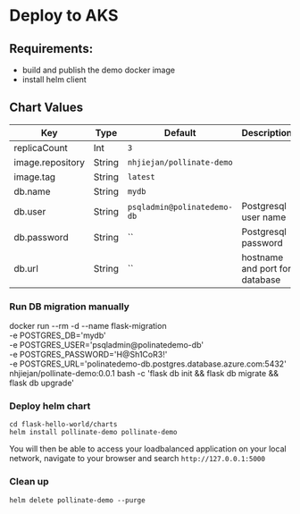 # Deploy to AKS

## Requirements:
 - build and publish the demo docker image
 - install helm client


## Chart Values

| Key | Type | Default | Description |
|-----|------|---------|-------------|
| replicaCount | Int | `3` |  |
| image.repository | String | `nhjiejan/pollinate-demo` |  |
| image.tag  | String | `latest` |  |
| db.name | String | `mydb` |  |
| db.user | String | `psqladmin@polinatedemo-db` | Postgresql user name |
| db.password  | String | `` | Postgresql password |
| db.url  | String | `` | hostname and port for database |


### Run DB migration manually
docker run --rm -d --name flask-migration \
    -e POSTGRES_DB='mydb' \
    -e POSTGRES_USER='psqladmin@polinatedemo-db' \
    -e POSTGRES_PASSWORD='H@Sh1CoR3!' \
    -e POSTGRES_URL='polinatedemo-db.postgres.database.azure.com:5432' \
    nhjiejan/pollinate-demo:0.0.1 bash -c 'flask db init && flask db migrate && flask db upgrade'

### Deploy helm chart
```
cd flask-hello-world/charts
helm install pollinate-demo pollinate-demo
```

You will then be able to access your loadbalanced application on your local network, navigate to your browser and search `http://127.0.0.1:5000`

### Clean up
```
helm delete pollinate-demo --purge
```